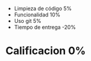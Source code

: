 - Limpieza de código 5%
- Funcionalidad 10%
- Uso git 5%
- Tiempo de entrega -20%

# Calificacion 0%